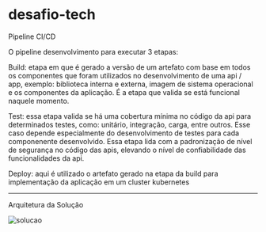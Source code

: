 # desafio-tech


Pipeline CI/CD

O pipeline desenvolvimento para executar 3 etapas:

Build: etapa em que é gerado a versão de um artefato com base em todos os componentes que foram utilizados no desenvolvimento de uma api / app, exemplo: biblioteca interna e externa, imagem de sistema operacional e os componentes da aplicação. É a etapa que valida se está funcional naquele momento.

Test: essa etapa valida se há uma cobertura mínima no código da api para determinados testes, como: unitário, integração, carga, entre outros. Esse caso depende especialmente do desenvolvimento de testes para cada componenente desenvolvido. Essa etapa lida com a padronização de nível de segurança no código das apis, elevando o nível de confiabilidade das funcionalidades da api. 

Deploy: aqui é utilizado o artefato gerado na etapa da build para implementação da aplicação em um cluster kubernetes

____________________________________________________________________________________________________________________________________________________________________________________________________________

Arquitetura da Solução


![solucao](https://github.com/wrs-mar/desafio-tech/assets/84333247/0a91d405-bb0f-4923-be9b-63a3e1e69cf4)
